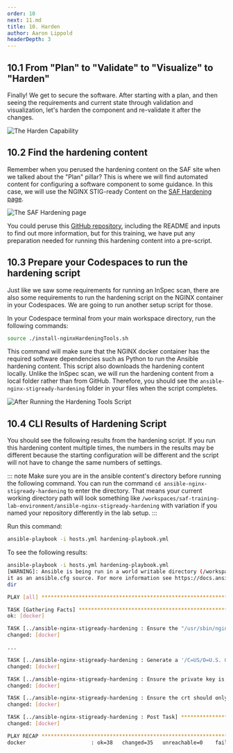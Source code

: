 ```yaml
---
order: 10
next: 11.md
title: 10. Harden
author: Aaron Lippold
headerDepth: 3
---
```


## 10.1 From "Plan" to "Validate" to "Visualize" to "Harden"

Finally! We get to secure the software. After starting with a plan, and then seeing the requirements and current state through validation and visualization, let's harden the component and re-validate it after the changes.

![The Harden Capability](../../assets/img/SAF_Capabilities_Harden.png)

## 10.2 Find the hardening content

Remember when you perused the hardening content on the SAF site when we talked about the "Plan" pillar? This is where we will find automated content for configuring a software component to some guidance. In this case, we will use the NGINX STIG-ready Content on the [SAF Hardening page](https://saf.mitre.org/#/harden).

![The SAF Hardening page](../../assets/img/SAF_Site_Harden.png)

You could peruse this [GitHub repository](https://github.com/mitre/ansible-nginx-stigready-hardening), including the README and inputs to find out more information, but for this training, we have put any preparation needed for running this hardening content into a pre-script.

## 10.3 Prepare your Codespaces to run the hardening script

Just like we saw some requirements for running an InSpec scan, there are also some requirements to run the hardening script on the NGINX container in your Codespaces. We are going to run another setup script for those.

In your Codespace terminal from your main workspace directory, run the following commands:

```sh
source ./install-nginxHardeningTools.sh
```

This command will make sure that the NGINX docker container has the required software dependencies such as Python to run the Ansible hardening content. This script also downloads the hardening content locally. Unlike the InSpec scan, we will run the hardening content from a local folder rather than from GitHub. Therefore, you should see the `ansible-nginx-stigready-hardening` folder in your files when the script completes.

![After Running the Hardening Tools Script](../../assets/img/Codespaces_Hardening_Files.png)

## 10.4 CLI Results of Hardening Script

You should see the following results from the hardening script. If you run this hardening content multiple times, the numbers in the results may be different because the starting configuration will be different and the script will not have to change the same numbers of settings.

::: note
Make sure you are in the ansible content's directory before running the following command. You can run the command
 `cd ansible-nginx-stigready-hardening`
 to enter the directory. That means your current working directory path will look something like `/workspaces/saf-training-lab-environment/ansible-nginx-stigready-hardening` with variation if you named your repository differently in the lab setup.
 :::

Run this command:

```sh
ansible-playbook -i hosts.yml hardening-playbook.yml
```

To see the following results:

```sh
ansible-playbook -i hosts.yml hardening-playbook.yml 
[WARNING]: Ansible is being run in a world writable directory (/workspaces/saf-training-lab-environment/ansible-nginx-stigready-hardening), ignoring
it as an ansible.cfg source. For more information see https://docs.ansible.com/ansible/devel/reference_appendices/config.html#cfg-in-world-writable-
dir

PLAY [all] ******************************************************************************************************************************************

TASK [Gathering Facts] ******************************************************************************************************************************
ok: [docker]

TASK [../ansible-nginx-stigready-hardening : Ensure the "/usr/sbin/nginx" binary is not worldwide read- or writeable] *******************************
changed: [docker]

...

TASK [../ansible-nginx-stigready-hardening : Generate a '/C=US/O=U.S. Government/OU=DoD/CN=DoD' self-signed ssl certificate and key] ****************
changed: [docker]

TASK [../ansible-nginx-stigready-hardening : Ensure the private key is only readable by 'root'] *****************************************************
changed: [docker]

TASK [../ansible-nginx-stigready-hardening : Ensure the crt should only be readable by 'root'] ******************************************************
changed: [docker]

TASK [../ansible-nginx-stigready-hardening : Post Task] *********************************************************************************************
changed: [docker]

PLAY RECAP ******************************************************************************************************************************************
docker                     : ok=38   changed=35   unreachable=0    failed=0    skipped=0    rescued=0    ignored=0  
```
